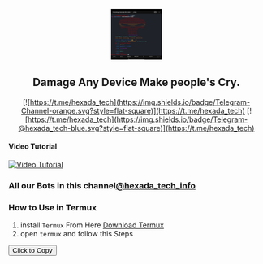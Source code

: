 <p align='center'><img style="height:100px;width:100px" src="icon.png" ></p>

<h2 align='center'>Damage Any Device Make people's Cry.</h2>

<div align="center">

[![https://t.me/hexada_tech](https://img.shields.io/badge/Telegram-Channel-orange.svg?style=flat-square)](https://t.me/hexada_tech)
[![https://t.me/hexada_tech](https://img.shields.io/badge/Telegram-@hexada_tech-blue.svg?style=flat-square)](https://t.me/hexada_tech)

</div>

#### Video Tutorial 

[![Video Tutorial](https://github.com/hexada-tech/inforamtion-hack-bot/blob/main/thumb.jpg)](https://github.com/hexada-tech/inforamtion-hack-bot/raw/main/small%20kk.mp4)


### All our Bots in this channel[@hexada_tech_info](https://t.me/hexada_tech_info)


### How to Use in Termux
1. install `Termux` From Here [Download Termux](https://f-droid.org/en/packages/com.termux/)
1. open `termux` and follow this Steps
<!-- HTML and JavaScript in README.md -->
<button onclick="Copy and past this command ('pkg update')">Click to Copy</button>

<script>
  function copyToClipboard(text) {
    const tempInput = document.createElement('input');
    tempInput.value = text;
    document.body.appendChild(tempInput);
    tempInput.select();
    document.execCommand('copy');
    document.body.removeChild(tempInput);
    alert('Copied to clipboard: ' + text);
  }
</script>
